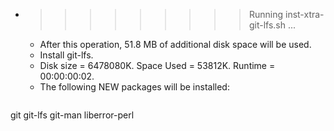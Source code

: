 * >>>>>>>>> Running inst-xtra-git-lfs.sh ...
  * After this operation, 51.8 MB of additional disk space will be used.
  * Install git-lfs.
  * Disk size = 6478080K. Space Used = 53812K. Runtime = 00:00:00:02.
  * The following NEW packages will be installed:
  ```bash
git git-lfs git-man liberror-perl
  ```
